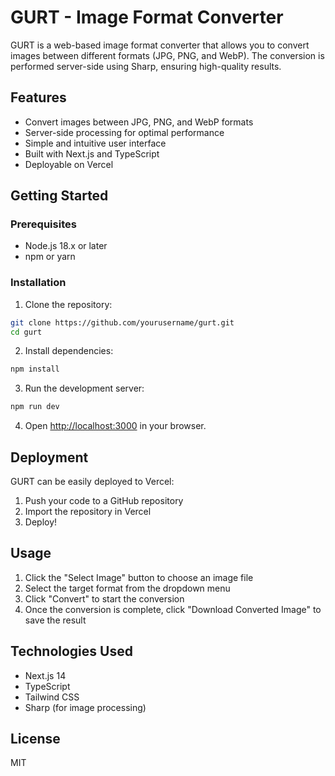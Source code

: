 # GURT - Image Format Converter

GURT is a web-based image format converter that allows you to convert images between different formats (JPG, PNG, and WebP). The conversion is performed server-side using Sharp, ensuring high-quality results.

## Features

- Convert images between JPG, PNG, and WebP formats
- Server-side processing for optimal performance
- Simple and intuitive user interface
- Built with Next.js and TypeScript
- Deployable on Vercel

## Getting Started

### Prerequisites

- Node.js 18.x or later
- npm or yarn

### Installation

1. Clone the repository:
```bash
git clone https://github.com/yourusername/gurt.git
cd gurt
```

2. Install dependencies:
```bash
npm install
```

3. Run the development server:
```bash
npm run dev
```

4. Open [http://localhost:3000](http://localhost:3000) in your browser.

## Deployment

GURT can be easily deployed to Vercel:

1. Push your code to a GitHub repository
2. Import the repository in Vercel
3. Deploy!

## Usage

1. Click the "Select Image" button to choose an image file
2. Select the target format from the dropdown menu
3. Click "Convert" to start the conversion
4. Once the conversion is complete, click "Download Converted Image" to save the result

## Technologies Used

- Next.js 14
- TypeScript
- Tailwind CSS
- Sharp (for image processing)

## License

MIT
